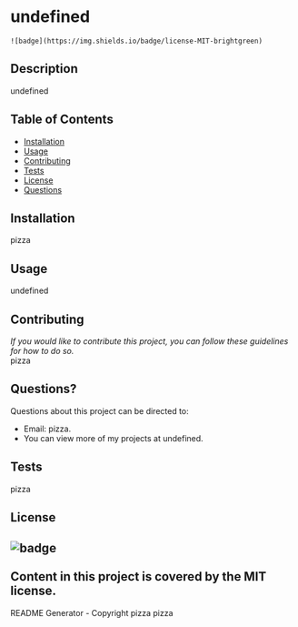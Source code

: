 # undefined
    ![badge](https://img.shields.io/badge/license-MIT-brightgreen)
    
  ## Description
  undefined
    
  ## Table of Contents
  * [Installation](#installation)
  * [Usage](#usage)
  * [Contributing](#contributing)
  * [Tests](#tests)
  * [License](#license)
  * [Questions](#questions)
  ## Installation 
  pizza
    
  ## Usage 
  undefined 
        
  ## Contributing
  *If you would like to contribute this project, you can follow these guidelines for how to do so.*
  <br />
  pizza
  ## Questions?
  Questions about this project can be directed to:
  - Email: pizza. 
  - You can view more of my projects at undefined.
  ## Tests
  pizza
  ## License
  ![badge](https://img.shields.io/badge/license-MIT-brightgreen)
  <br />     
  Content in this project is covered by the MIT license. 
  -----------
  README Generator - Copyright pizza pizza